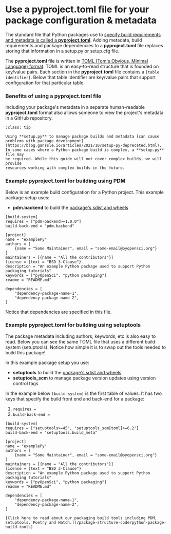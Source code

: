 # Use a pyproject.toml file for your package configuration & metadata

The standard file that Python packages use to [specify build requirements and
metadata is called a **pyproject.toml**](https://packaging.python.org/en/latest/specifications/declaring-project-metadata/). Adding metadata, build requirements
and package dependencies to a **pyproject.toml** file replaces storing that
information in a setup.py or setup.cfg file.

The **pyproject.toml** file is written in [TOML (Tom's Obvious, Minimal Language) format](https://toml.io/en/). TOML is an easy-to-read structure that is founded on key/value pairs. Each section in the **pyproject.toml** file contains a `[table identifier]`.
Below that table identifier are key/value pairs that
support configuration for that particular table.

### Benefits of using a pyproject.toml file

Including your package's metadata in a separate human-readable **pyproject.toml**
format also allows someone to view the project's metadata in a GitHub repository.

<!-- setup.cfg for project metadata is being deprecated - set setuptools guide and
https://setuptools.pypa.io/en/latest/userguide/pyproject_config.html
pypa -
https://packaging.python.org/en/latest/specifications/declaring-project-metadata/ -->

```{admonition} Setup.py is still useful for complex package builds
:class: tip

Using **setup.py** to manage package builds and metadata [can cause problems with package development](https://blog.ganssle.io/articles/2021/10/setup-py-deprecated.html).
In some cases where a Python package build is complex, a **setup.py** file may
be required. While this guide will not cover complex builds, we will provide
resources working with complex builds in the future.

```

### Example pyproject.toml for building using PDM

Below is an example build configuration for a Python project. This example
package setup uses:

- **pdm.backend** to build the [package's sdist and wheels](python-package-distribution-files-sdist-wheel)

```
[build-system]
requires = ["pdm-backend>=1.0.0"]
build-back-end = "pdm.backend"

[project]
name = "examplePy"
authors = [
    {name = "Some Maintainer", email = "some-email@pyopensci.org"}
]
maintainers = [{name = "All the contributors"}]
license = {text = "BSD 3-Clause"}
description = "An example Python package used to support Python packaging tutorials"
keywords = ["pyOpenSci", "python packaging"]
readme = "README.md"

dependencies = [
    "dependency-package-name-1",
    "dependency-package-name-2",
]
```

Notice that dependencies are specified in this file.

### Example pyproject.toml for building using setuptools

The package metadata including authors, keywords, etc is also easy to read.
Below you can see the same TOML file that uses a different build system (setuptools).
Notice how simple it is to swap out the tools needed to build this package!

In this example package setup you use:

- **setuptools** to build the [package's sdist and wheels](python-package-distribution-files-sdist-wheel)
- **setuptools_scm** to manage package version updates using version control tags

In the example below `[build-system]` is the first table
of values. It has two keys that specify the build front end and back-end for a package:

1. `requires =`
1. `build-back-end =`

```
[build-system]
requires = ["setuptools>=45", "setuptools_scm[toml]>=6.2"]
build-back-end = "setuptools.build_meta"

[project]
name = "examplePy"
authors = [
    {name = "Some Maintainer", email = "some-email@pyopensci.org"}
]
maintainers = [{name = "All the contributors"}]
license = {text = "BSD 3-Clause"}
description = "An example Python package used to support Python packaging tutorials"
keywords = ["pyOpenSci", "python packaging"]
readme = "README.md"

dependencies = [
    "dependency-package-name-1",
    "dependency-package-name-2",
]
```

```{note}
[Click here to read about our packaging build tools including PDM, setuptools, Poetry and Hatch.](/package-structure-code/python-package-build-tools)
```
